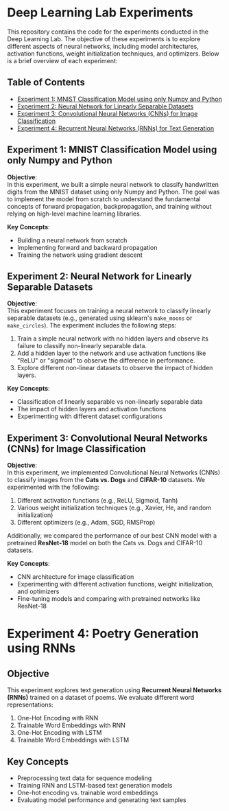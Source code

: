 # Deep Learning Lab Experiments

This repository contains the code for the experiments conducted in the Deep Learning Lab. The objective of these experiments is to explore different aspects of neural networks, including model architectures, activation functions, weight initialization techniques, and optimizers. Below is a brief overview of each experiment:

## Table of Contents
- [Experiment 1: MNIST Classification Model using only Numpy and Python](#experiment-1-mnist-classification-model-using-only-numpy-and-python)
- [Experiment 2: Neural Network for Linearly Separable Datasets](#experiment-2-neural-network-for-linearly-separable-datasets)
- [Experiment 3: Convolutional Neural Networks (CNNs) for Image Classification](#experiment-3-convolutional-neural-networks-cnns-for-image-classification)
- [Experiment 4: Recurrent Neural Networks (RNNs) for Text Generation](#experiment-4-poetry-generation-using-rnns)

## Experiment 1: MNIST Classification Model using only Numpy and Python

**Objective**:  
In this experiment, we built a simple neural network to classify handwritten digits from the MNIST dataset using only Numpy and Python. The goal was to implement the model from scratch to understand the fundamental concepts of forward propagation, backpropagation, and training without relying on high-level machine learning libraries.

**Key Concepts**:
- Building a neural network from scratch
- Implementing forward and backward propagation
- Training the network using gradient descent

## Experiment 2: Neural Network for Linearly Separable Datasets

**Objective**:  
This experiment focuses on training a neural network to classify linearly separable datasets (e.g., generated using sklearn's `make_moons` or `make_circles`). The experiment includes the following steps:
1. Train a simple neural network with no hidden layers and observe its failure to classify non-linearly separable data.
2. Add a hidden layer to the network and use activation functions like "ReLU" or "sigmoid" to observe the difference in performance.
3. Explore different non-linear datasets to observe the impact of hidden layers.

**Key Concepts**:
- Classification of linearly separable vs non-linearly separable data
- The impact of hidden layers and activation functions
- Experimenting with different dataset configurations

## Experiment 3: Convolutional Neural Networks (CNNs) for Image Classification

**Objective**:  
In this experiment, we implemented Convolutional Neural Networks (CNNs) to classify images from the **Cats vs. Dogs** and **CIFAR-10** datasets. We experimented with the following:
1. Different activation functions (e.g., ReLU, Sigmoid, Tanh)
2. Various weight initialization techniques (e.g., Xavier, He, and random initialization)
3. Different optimizers (e.g., Adam, SGD, RMSProp)

Additionally, we compared the performance of our best CNN model with a pretrained **ResNet-18** model on both the Cats vs. Dogs and CIFAR-10 datasets.

**Key Concepts**:
- CNN architecture for image classification
- Experimenting with different activation functions, weight initialization, and optimizers
- Fine-tuning models and comparing with pretrained networks like ResNet-18

# Experiment 4: Poetry Generation using RNNs

## Objective  
This experiment explores text generation using **Recurrent Neural Networks (RNNs)** trained on a dataset of poems. We evaluate different word representations:
1. One-Hot Encoding with RNN
2. Trainable Word Embeddings with RNN
3. One-Hot Encoding with LSTM
4. Trainable Word Embeddings with LSTM

## Key Concepts  
- Preprocessing text data for sequence modeling  
- Training RNN and LSTM-based text generation models  
- One-hot encoding vs. trainable word embeddings  
- Evaluating model performance and generating text samples  
